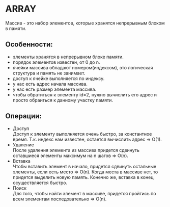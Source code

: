 # ARRAY
Массив - это набор элементов, которые хранятся непрерывным блоком в памяти.

## Особенности:
- элементы хранятся в непрерывном блоке памяти.
- порядок элементов известен, от 0 до n.
- ячейки массива обладают номером(индексом), это логическая структура и память не занимает.
- доступ к ячейке выполняется по индексу.
- у нас есть адрес начала массива.
- у нас есть размер элемента массива.
- чтобы обратиться к элементу id=2, нужно вычислить его адрес и просто обраиться к данному участку памяти.

## Операции:
- Доступ  
Доступ к элементу выполняется очень быстро, за константное время. Т.к. индекс нам известен, остается вычислить адрес => O(1).
- Удаление  
После удаления элемента из массива придется сдвинуть оставшиеся элементы максимум на n шагов => O(n).
- Вставка  
Чтобы вставить элемент в начало, придется сдвинуть остальные элементы, если есть место => O(n).
Когда места в массиве нет, то придется выделить новую память.
Конечно же, вставка в конец осуществляется быстро.
- Поиск  
Для того, чтобы найти элемент в массиве, придется пройтись по всем элементам последовательно => O(n).